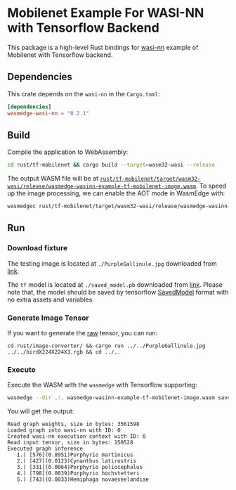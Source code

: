 # Mobilenet Example For WASI-NN with Tensorflow Backend

This package is a high-level Rust bindings for [wasi-nn] example of Mobilenet with Tensorflow backend.

[wasi-nn]: https://github.com/second-state/wasmedge-wasi-nn

## Dependencies

This crate depends on the `wasi-nn` in the `Cargo.toml`:

```toml
[dependencies]
wasmedge-wasi-nn = "0.2.1"
```

## Build

Compile the application to WebAssembly:

```bash
cd rust/tf-mobilenet && cargo build --target=wasm32-wasi --release
```

The output WASM file will be at [`rust/tf-mobilenet/target/wasm32-wasi/release/wasmedge-wasinn-example-tf-mobilenet-image.wasm`](wasmedge-wasinn-example-tf-mobilenet-image.wasm).
To speed up the image processing, we can enable the AOT mode in WasmEdge with:

```bash
wasmedgec rust/tf-mobilenet/target/wasm32-wasi/release/wasmedge-wasinn-example-tf-mobilenet-image.wasm run.wasm
```

## Run

### Download fixture

The testing image is located at `./PurpleGallinule.jpg` downloaded from [link](https://raw.githubusercontent.com/second-state/wasm-learning/master/rust/mobilenet_birds_tfhub/PurpleGallinule.jpg).

The `tf` model is located at `./saved_model.pb` downloaded from [link](https://tfhub.dev/google/aiy/vision/classifier/birds_V1/1). Please note that, the model should be saved by tensorflow [SavedModel](https://www.tensorflow.org/guide/saved_model) format with no extra assets and variables.

### Generate Image Tensor

If you want to generate the [raw](birdx224x224x3.rgb) tensor, you can run:

```shell
cd rust/image-converter/ && cargo run ../../PurpleGallinule.jpg ../../birdX224X224X3.rgb && cd ../..
```

### Execute

Execute the WASM with the `wasmedge` with Tensorflow supporting:

```bash
wasmedge --dir .:. wasmedge-wasinn-example-tf-mobilenet-image.wasm saved_model.pb PurpleGallinule.jpg
```

You will get the output:

```console
Read graph weights, size in bytes: 3561598
Loaded graph into wasi-nn with ID: 0
Created wasi-nn execution context with ID: 0
Read input tensor, size in bytes: 150528
Executed graph inference
   1.) [576](0.8951)Porphyrio martinicus
   2.) [427](0.0123)Cynanthus latirostris
   3.) [331](0.0064)Porphyrio poliocephalus
   4.) [798](0.0039)Porphyrio hochstetteri
   5.) [743](0.0033)Hemiphaga novaeseelandiae
```
